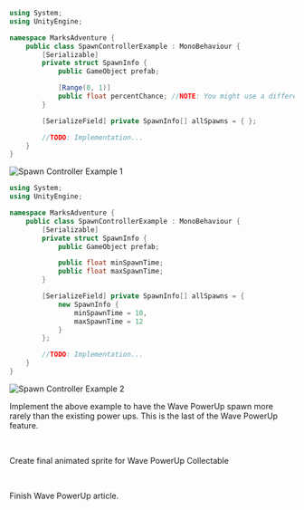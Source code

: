 ```cs
using System;
using UnityEngine;

namespace MarksAdventure {
    public class SpawnControllerExample : MonoBehaviour {
        [Serializable]
        private struct SpawnInfo {
            public GameObject prefab;

            [Range(0, 1)]
            public float percentChance; //NOTE: You might use a different scheme for determining how often your power-ups spawn.
        }

        [SerializeField] private SpawnInfo[] allSpawns = { };

        //TODO: Implementation...
    }
}
```

![Spawn Controller Example 1](./docs/images/Spawn%Controller%Example%1.png)

```cs
using System;
using UnityEngine;

namespace MarksAdventure {
    public class SpawnControllerExample : MonoBehaviour {
        [Serializable]
        private struct SpawnInfo {
            public GameObject prefab;

            public float minSpawnTime;
            public float maxSpawnTime;
        }

        [SerializeField] private SpawnInfo[] allSpawns = {
            new SpawnInfo {
                minSpawnTime = 10,
                maxSpawnTime = 12
            }
        };

        //TODO: Implementation...
    }
}
```

![Spawn Controller Example 2](./docs/images/Spawn%Controller%Example%2.png)

Implement the above example to have the Wave PowerUp spawn more rarely than the existing power ups. This is the last of the Wave PowerUp feature.

<br />

Create final animated sprite for Wave PowerUp Collectable

<br />

Finish Wave PowerUp article.